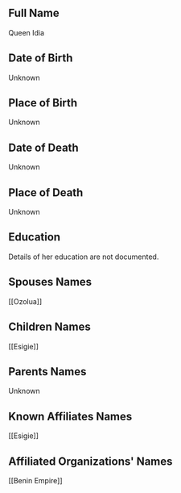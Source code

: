 ## Full Name
Queen Idia

## Date of Birth
Unknown

## Place of Birth
Unknown

## Date of Death
Unknown

## Place of Death
Unknown

## Education
Details of her education are not documented.

## Spouses Names
[[Ozolua]]

## Children Names
[[Esigie]]

## Parents Names
Unknown

## Known Affiliates Names
[[Esigie]]

## Affiliated Organizations' Names
[[Benin Empire]]
